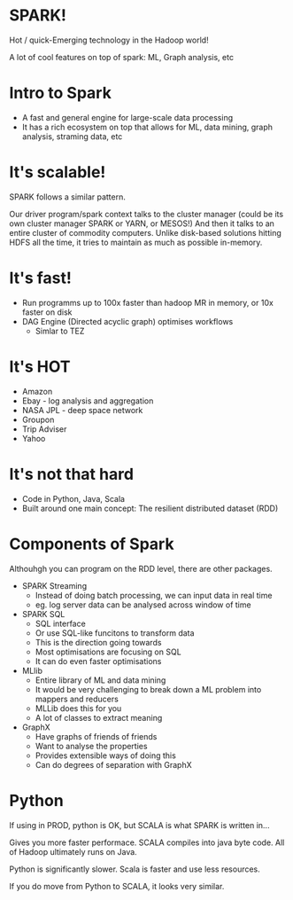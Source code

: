 
# SPARK!

Hot / quick-Emerging technology in the Hadoop world!

A lot of cool features on top of spark: ML, Graph analysis, etc

# Intro to Spark 

* A fast and general engine for large-scale data processing
* It has a rich ecosystem on top that allows for ML, data mining, graph analysis, straming data, etc

# It's scalable!

SPARK follows a similar pattern.

Our driver program/spark context talks to the cluster manager (could be its own cluster manager SPARK or YARN, or MESOS!)
And then it talks to an entire cluster of commodity computers.
Unlike disk-based solutions hitting HDFS all the time, it tries to maintain as much as possible in-memory.

# It's fast!

* Run programms up to 100x faster than hadoop MR in memory, or 10x faster on disk
* DAG Engine (Directed acyclic graph) optimises workflows
    - Simlar to TEZ

# It's HOT

* Amazon
* Ebay - log analysis and aggregation
* NASA JPL - deep space network
* Groupon
* Trip Adviser
* Yahoo

# It's not that hard

* Code in Python, Java, Scala
* Built around one main concept: The resilient distributed dataset (RDD)

# Components of Spark

Althouhgh you can program on the RDD level, there are other packages.

* SPARK Streaming
    - Instead of doing batch processing, we can input data in real time
    - eg. log server data can be analysed across window of time
* SPARK SQL
    - SQL interface
    - Or use SQL-like funcitons to transform data
    - This is the direction going towards
    - Most optimisations are focusing on SQL
    - It can do even faster optimisations
* MLlib
    - Entire library of ML and data mining
    - It would be very challenging to break down a ML problem into mappers and reducers
    - MLLib does this for you
    - A lot of classes to extract meaning
* GraphX
    - Have graphs of friends of friends
    - Want to analyse the properties
    - Provides extensible ways of doing this
    - Can do degrees of separation with GraphX

# Python

If using in PROD, python is OK, but SCALA is what SPARK is written in...

Gives you more faster performace. SCALA compiles into java byte code. All of Hadoop ultimately runs on Java.

Python is significantly slower. Scala is faster and use less resources.

If you do move from Python to SCALA, it looks very similar.
